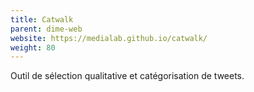 ```yaml
---
title: Catwalk
parent: dime-web
website: https://medialab.github.io/catwalk/
weight: 80
---
```


Outil de sélection qualitative et catégorisation de tweets.
